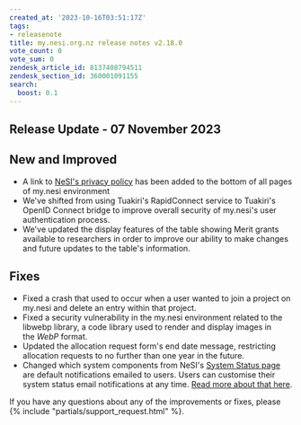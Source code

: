 ```yaml
---
created_at: '2023-10-16T03:51:17Z'
tags:
- releasenote
title: my.nesi.org.nz release notes v2.18.0
vote_count: 0
vote_sum: 0
zendesk_article_id: 8137408794511
zendesk_section_id: 360001091155
search:
  boost: 0.1
---
```



## Release Update - 07 November 2023

## New and Improved

- A link to [NeSI's privacy
    policy](https://www.nesi.org.nz/about-us/security-privacy/privacy-policy)
    has been added to the bottom of all pages of my.nesi environment
- We've shifted from using Tuakiri's RapidConnect service to Tuakiri's
    OpenID Connect bridge to improve overall security of my.nesi's user
    authentication process.
- We've updated the display features of the table showing Merit grants
    available to researchers in order to improve our ability to make
    changes and future updates to the table's information.

## Fixes

- Fixed a crash that used to occur when a user wanted to join a
    project on my.nesi and delete an entry within that project.
- Fixed a security vulnerability in the my.nesi environment related to
    the libwebp library, a code library used to render and display
    images in the *WebP* format.
- Updated the allocation request form's end date message, restricting
    allocation requests to no further than one year in the future.
- Changed which system components from NeSI's [System Status page](https://status.nesi.org.nz) are default notifications emailed
    to users. Users can customise their system status email
    notifications at any time. [Read more about that
    here](../../../General/Announcements/Status_page_subscription_notification_changes.md).

If you have any questions about any of the improvements or fixes, please
 {% include "partials/support_request.html" %}.
